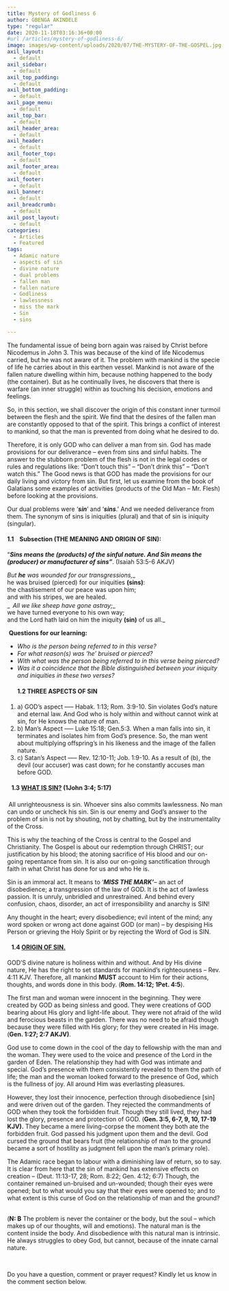 ```yaml
---
title: Mystery of Godliness 6
author: GBENGA AKINDELE
type: "regular"
date: 2020-11-18T03:16:36+00:00
#url /articles/mystery-of-godliness-6/
image: images/wp-content/uploads/2020/07/THE-MYSTERY-OF-THE-GOSPEL.jpg
axil_layout:
  - default
axil_sidebar:
  - default
axil_top_padding:
  - default
axil_bottom_padding:
  - default
axil_page_menu:
  - default
axil_top_bar:
  - default
axil_header_area:
  - default
axil_header:
  - default
axil_footer_top:
  - default
axil_footer_area:
  - default
axil_footer:
  - default
axil_banner:
  - default
axil_breadcrumb:
  - default
axil_post_layout:
  - default
categories:
  - Articles
  - Featured
tags:
  - Adamic nature
  - aspects of sin
  - divine nature
  - dual problems
  - fallen man
  - fallen nature
  - Godliness
  - lawlessness
  - miss the mark
  - Sin
  - sins

---
```

The fundamental issue of being born again was raised by Christ before Nicodemus in John 3. This was because of the kind of life Nicodemus carried, but he was not aware of it. The problem with mankind is the specie of life he carries about in this earthen vessel. Mankind is not aware of the fallen nature dwelling within him, because nothing happened to the body (the container). But as he continually lives, he discovers that there is warfare (an inner struggle) within as touching his decision, emotions and feelings.

So, in this section, we shall discover the origin of this constant inner turmoil between the flesh and the spirit. We find that the desires of the fallen man are constantly opposed to that of the spirit. This brings a conflict of interest to mankind, so that the man is prevented from doing what he desired to do.

Therefore, it is only GOD who can deliver a man from sin. God has made provisions for our deliverance &#8211; even from sins and sinful habits. The answer to the stubborn problem of the flesh is not in the legal codes or rules and regulations like: &#8220;Don&#8217;t touch this&#8221; – &#8220;Don&#8217;t drink this&#8221; – &#8220;Don&#8217;t watch this.&#8221; The Good news is that GOD has made the provisions for our daily living and victory from sin. But first, let us examine from the book of Galatians some examples of activities (products of the Old Man &#8211; Mr. Flesh) before looking at the provisions.

Our dual problems were ‘**_sin_**’ and ‘**_sins_**.&#8217; And we needed deliverance from them. The synonym of sins is iniquities (plural) and that of sin is iniquity (singular).

#### 1.1    Subsection (THE MEANING AND ORIGIN OF SIN):

“**_Sins means the (products) of the sinful nature. And Sin means the (producer) or manufacturer of sins”_**. (Isaiah 53:5-6 AKJV)

_But **he** was wounded for our transgressions,__  
he was bruised (pierced) for our iniquities **(sins)**:  
the chastisement of our peace was upon him;  
and with his stripes, we are healed.  
_ **_<sup> </sup>_**_All we like sheep have gone astray;__  
we have turned everyone to his own way;  
and the Lord hath laid on him the iniquity **(sin)** of us all._

 **Questions for our learning:**

  * _Who is the person being referred to in this verse?_
  * _For what reason(s) was ‘he’ bruised or pierced?_ 
  * _With what was the person being referred to in this verse being pierced?_
  * _Was it a coincidence that the Bible distinguished between your iniquity and iniquities in these two verses?_ 
    #### 1.2 THREE ASPECTS OF SIN

  1. a) GOD&#8217;s aspect &#8212;&#8211; Habak. 1:13; Rom. 3:9-10. Sin violates God&#8217;s nature and eternal law. And God who is holy within and without cannot wink at sin, for He knows the nature of man.
  2. b) Man&#8217;s Aspect &#8212;&#8211; Luke 15:18; Gen.5:3. When a man falls into sin, it terminates and isolates him from God&#8217;s presence. So, the man went about multiplying offspring&#8217;s in his likeness and the image of the fallen nature.
  3. c) Satan&#8217;s Aspect &#8212;&#8211; Rev. 12:10-11; Job. 1:9-10. As a result of (b), the devil (our accuser) was cast down; for he constantly accuses man before GOD.

####    1.3 <u>WHAT IS SIN?</u> (1John 3:4; 5:17)

<sup> </sup>All unrighteousness is sin. Whoever sins also commits lawlessness. No man can undo or uncheck his sin. Sin is our enemy and God&#8217;s answer to the problem of sin is not by shouting, not by chatting, but by the instrumentality of the Cross.

This is why the teaching of the Cross is central to the Gospel and Christianity. The Gospel is about our redemption through CHRIST; our justification by his blood; the atoning sacrifice of His blood and our on-going repentance from sin. It is also our on-going sanctification through faith in what Christ has done for us and who He is.

Sin is an immoral act. It means to ‘**_MISS THE MARK’_**&#8211; an act of disobedience; a transgression of the law of GOD. It is the act of lawless passion. It is unruly, unbridled and unrestrained. And behind every confusion, chaos, disorder, an act of irresponsibility and anarchy is SIN!

Any thought in the heart; every disobedience; evil intent of the mind; any word spoken or wrong act done against GOD (or man) &#8211; by despising His Person or grieving the Holy Spirit or by rejecting the Word of God is SIN.

####    1.4 <u>ORIGIN OF SIN</u><u>.</u>

GOD’S divine nature is holiness within and without. And by His divine nature, He has the right to set standards for mankind’s righteousness &#8211; Rev. 4:11 KJV. Therefore, all mankind **MUST** account to Him for their actions, thoughts, and words done in this body. (**Rom. 14:12; 1Pet. 4:5**).

The first man and woman were innocent in the beginning. They were created by GOD as being sinless and good. They were creations of GOD bearing about His glory and light-life about. They were not afraid of the wild and ferocious beasts in the garden. There was no need to be afraid though because they were filled with His glory; for they were created in His image. (**Gen. 1:27; 2:7 AKJV)**.

God use to come down in the cool of the day to fellowship with the man and the woman. They were used to the voice and presence of the Lord in the garden of Eden. The relationship they had with God was intimate and special. God&#8217;s presence with them consistently revealed to them the path of life; the man and the woman looked forward to the presence of God, which is the fullness of joy. All around Him was everlasting pleasures.

However, they lost their innocence, perfection through disobedience [sin] and were driven out of the garden. They rejected the commandments of GOD when they took the forbidden fruit. Though they still lived, they had lost the glory, presence and protection of GOD. (**Gen. 3:5, 6-7, 9, 10, 17-19 KJV).** They became a mere living-corpse the moment they both ate the forbidden fruit. God passed his judgment upon them and the devil. God cursed the ground that bears fruit (the relationship of man to the ground became a sort of hostility as judgment fell upon the man&#8217;s primary role).

The Adamic race began to labour with a diminishing law of return, so to say. It is clear from here that the sin of mankind has extensive effects on creation &#8211; (Deut. 11:13-17, 28; Rom. 8:22; Gen. 4:12; 6:7) Though, the container remained un-bruised and un-wounded; though their eyes were opened; but to what would you say that their eyes were opened to; and to what extent is this curse of God on the relationship of man and the ground?                                                                                                             

(**N: B** The problem is never the container or the body, but the soul &#8211; which makes up of our thoughts, will and emotions). The natural man is the content inside the body. And disobedience with this natural man is intrinsic. He always struggles to obey God, but cannot, because of the innate carnal nature.

&nbsp;

Do you have a question, comment or prayer request? Kindly let us know in the comment section below.